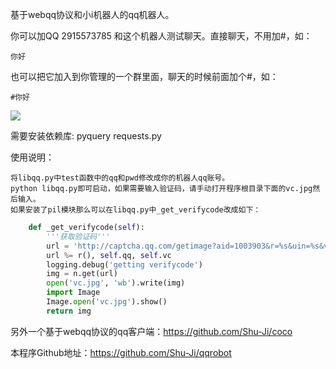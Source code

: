 基于webqq协议和小i机器人的qq机器人。

你可以加QQ 2915573785 和这个机器人测试聊天。直接聊天，不用加#，如：

    你好

也可以把它加入到你管理的一个群里面，聊天的时候前面加个#，如：
    
    #你好

![](https://github.com/Shu-Ji/qqrobot/raw/master/img.jpg)

需要安装依赖库: pyquery requests.py

使用说明：

    将libqq.py中test函数中的qq和pwd修改成你的机器人qq账号。
    python libqq.py即可启动，如果需要输入验证码，请手动打开程序根目录下面的vc.jpg然后输入。
    如果安装了pil模块那么可以在libqq.py中_get_verifycode改成如下：
    
```python
    def _get_verifycode(self):
        '''获取验证码'''
        url = 'http://captcha.qq.com/getimage?aid=1003903&r=%s&uin=%s&vc_type=%s'
        url %= r(), self.qq, self.vc
        logging.debug('getting verifycode')
        img = n.get(url)
        open('vc.jpg', 'wb').write(img)
        import Image
        Image.open('vc.jpg').show()
        return img
```

另外一个基于webqq协议的qq客户端：https://github.com/Shu-Ji/coco

本程序Github地址：https://github.com/Shu-Ji/qqrobot
